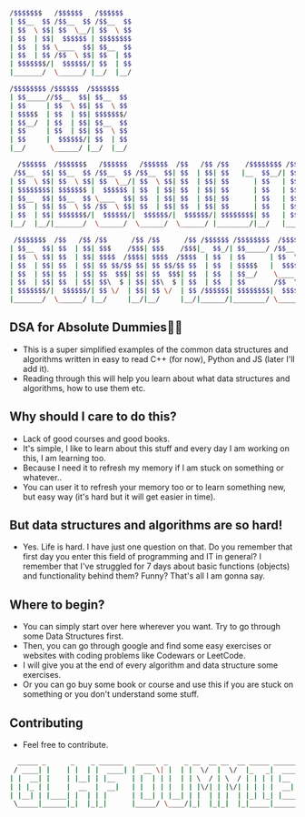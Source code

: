 ```bash
/$$$$$$$   /$$$$$$   /$$$$$$ 
| $$__  $$ /$$__  $$ /$$__  $$
| $$  \ $$| $$  \__/| $$  \ $$
| $$  | $$|  $$$$$$ | $$$$$$$$
| $$  | $$ \____  $$| $$__  $$
| $$  | $$ /$$  \ $$| $$  | $$
| $$$$$$$/|  $$$$$$/| $$  | $$
|_______/  \______/ |__/  |__/

/$$$$$$$$ /$$$$$$  /$$$$$$$ 
| $$_____//$$__  $$| $$__  $$
| $$     | $$  \ $$| $$  \ $$
| $$$$$  | $$  | $$| $$$$$$$/
| $$__/  | $$  | $$| $$__  $$
| $$     | $$  | $$| $$  \ $$
| $$     |  $$$$$$/| $$  | $$
|__/      \______/ |__/  |__/

  /$$$$$$  /$$$$$$$   /$$$$$$   /$$$$$$  /$$   /$$ /$$    /$$$$$$$$ /$$$$$$$$
 /$$__  $$| $$__  $$ /$$__  $$ /$$__  $$| $$  | $$| $$   |__  $$__/| $$_____/
| $$  \ $$| $$  \ $$| $$  \__/| $$  \ $$| $$  | $$| $$      | $$   | $$      
| $$$$$$$$| $$$$$$$ |  $$$$$$ | $$  | $$| $$  | $$| $$      | $$   | $$$$$   
| $$__  $$| $$__  $$ \____  $$| $$  | $$| $$  | $$| $$      | $$   | $$__/   
| $$  | $$| $$  \ $$ /$$  \ $$| $$  | $$| $$  | $$| $$      | $$   | $$      
| $$  | $$| $$$$$$$/|  $$$$$$/|  $$$$$$/|  $$$$$$/| $$$$$$$$| $$   | $$$$$$$$
|__/  |__/|_______/  \______/  \______/  \______/ |________/|__/   |________/

 /$$$$$$$  /$$   /$$ /$$      /$$ /$$      /$$ /$$$$$$ /$$$$$$$$  /$$$$$$ 
| $$__  $$| $$  | $$| $$$    /$$$| $$$    /$$$|_  $$_/| $$_____/ /$$__  $$
| $$  \ $$| $$  | $$| $$$$  /$$$$| $$$$  /$$$$  | $$  | $$      | $$  \__/
| $$  | $$| $$  | $$| $$ $$/$$ $$| $$ $$/$$ $$  | $$  | $$$$$   |  $$$$$$ 
| $$  | $$| $$  | $$| $$  $$$| $$| $$  $$$| $$  | $$  | $$__/    \____  $$
| $$  | $$| $$  | $$| $$\  $ | $$| $$\  $ | $$  | $$  | $$       /$$  \ $$
| $$$$$$$/|  $$$$$$/| $$ \/  | $$| $$ \/  | $$ /$$$$$$| $$$$$$$$|  $$$$$$/
|_______/  \______/ |__/     |__/|__/     |__/|______/|________/ \______/
```

## DSA for Absolute Dummies😵‍💫
- This is a super simplified examples of the common data structures and algorithms written in easy to read C++ (for now), Python and JS (later I'll add it).
- Reading through this will help you learn about what data structures and algorithms, how to use them etc.

## Why should I care to do this? 
- Lack of good courses and good books.
- It's simple, I like to learn about this stuff and every day I am working on this, I am learning too. 
- Because I need it to refresh my memory if I am stuck on something or whatever.. 
- You can user it to refresh your memory too or to learn something new, but easy way (it's hard but it will get easier in time).

## But data structures and algorithms are so hard!
- Yes. Life is hard. I have just one question on that. Do you remember that first day you enter this field of programming and IT in general? 
  I remember that I've struggled for 7 days about basic functions (objects) and functionality behind them? Funny? 
  That's all I am gonna say. 

## Where to begin?
- You can simply start over here wherever you want. Try to go through some Data Structures first.
- Then, you can go through google and find some easy exercises or websites with coding problems like Codewars or LeetCode.
- I will give you at the end of every algorithm and data structure some exercises.
- Or you can go buy some book or course and use this if you are stuck on something or you don't understand some stuff.

## Contributing
- Feel free to contribute.

```bash
  _____ _      _    _ ______   _____  _    _ __  __ __  __ _____ ______  _____ _ 
 / ____| |    | |  | |  ____| |  __ \| |  | |  \/  |  \/  |_   _|  ____|/ ____| |
| |  __| |    | |__| | |__    | |  | | |  | | \  / | \  / | | | | |__  | (___ | |
| | |_ | |    |  __  |  __|   | |  | | |  | | |\/| | |\/| | | | |  __|  \___ \| |
| |__| | |____| |  | | |      | |__| | |__| | |  | | |  | |_| |_| |____ ____) |_|
 \_____|______|_|  |_|_|      |_____/ \____/|_|  |_|_|  |_|_____|______|_____/(_)
```

